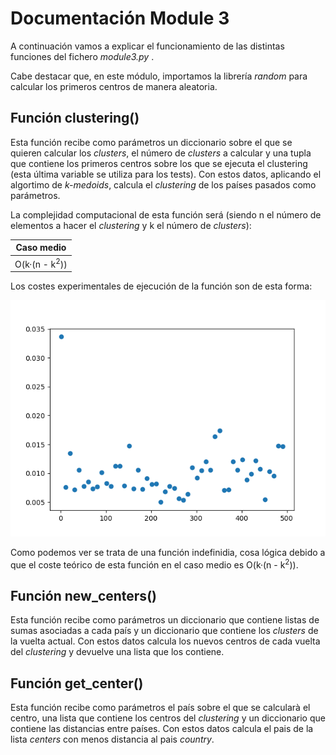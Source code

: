 # Documentación Module 3
A continuación vamos a explicar el funcionamiento de las distintas funciones del fichero *module3.py* .

Cabe destacar que, en este módulo, importamos la librería *random* para calcular los primeros centros de manera aleatoria.

## Función clustering()
Esta función recibe como parámetros un diccionario sobre el que se quieren calcular los *clusters*, el número de *clusters*
a calcular y una tupla que contiene los primeros centros sobre los que se ejecuta el clustering (esta última variable se
utiliza para los tests). Con estos datos, aplicando el algortimo de *k-medoids*, calcula el *clustering* de los países
pasados como parámetros. 

La complejidad computacional de esta función será (siendo n el número de elementos a hacer el *clustering* y k el número 
de *clusters*):

|Caso medio         |
|-------------------|
|O(k·(n - k<sup>2</sup>))| 

Los costes experimentales de ejecución de la función son de esta forma:

![Coste módulo 3](../functions-cost/cost-module3.png)

Como podemos ver se trata de una función indefinidia, cosa lógica debido a que el coste teórico de esta función en el caso 
medio es O(k·(n - k<sup>2</sup>)).

## Función new_centers()
Esta función recibe como parámetros un diccionario que contiene listas de sumas asociadas a cada país y un diccionario 
que contiene los *clusters* de la vuelta actual. Con estos datos calcula los nuevos centros de cada vuelta del *clustering* 
y devuelve una lista que los contiene.
  
## Función get_center()
Esta función recibe como parámetros el país sobre el que se calcularà el centro, una lista que contiene los centros del 
*clustering* y un diccionario que contiene las distancias entre países. Con estos datos calcula el pais de la lista 
*centers* con menos distancia al pais *country*.

